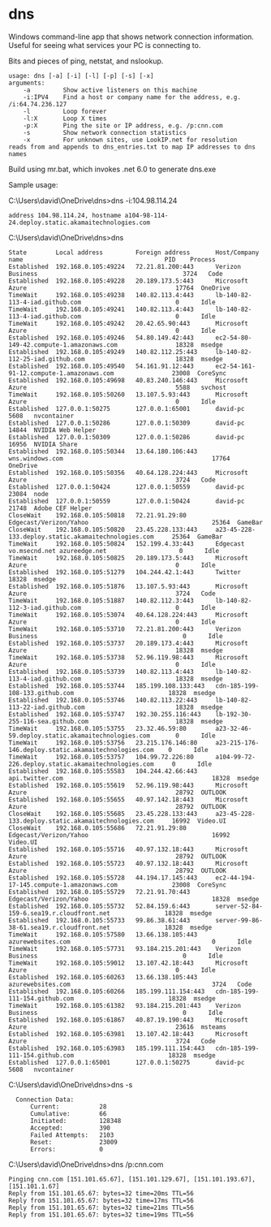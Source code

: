 # dns

Windows command-line app that shows network connection information. Useful for seeing what services your PC
is connecting to. 

Bits and pieces of ping, netstat, and nslookup.

    usage: dns [-a] [-i] [-l] [-p] [-s] [-x]
    arguments:
        -a         Show active listeners on this machine
        -i:IPV4    Find a host or company name for the address, e.g. /i:64.74.236.127
        -l         Loop forever
        -l:X       Loop X times
        -p:X       Ping the site or IP address, e.g. /p:cnn.com
        -s         Show network connection statistics
        -x         For unknown sites, use LookIP.net for resolution
    reads from and appends to dns_entries.txt to map IP addresses to dns names
    
Build using mr.bat, which invokes .net 6.0 to generate dns.exe

Sample usage:

C:\Users\david\OneDrive\dns>dns -i:104.98.114.24

    address 104.98.114.24, hostname a104-98-114-24.deploy.static.akamaitechnologies.com
    
C:\Users\david\OneDrive\dns>dns

    State        Local address         Foreign address       Host/Company name                                       PID    Process
    Established  192.168.0.105:49224   72.21.81.200:443      Verizon Business                                        3724   Code
    Established  192.168.0.105:49228   20.189.173.5:443      Microsoft Azure                                         17764  OneDrive
    TimeWait     192.168.0.105:49238   140.82.113.4:443      lb-140-82-113-4-iad.github.com                          0      Idle
    TimeWait     192.168.0.105:49241   140.82.113.4:443      lb-140-82-113-4-iad.github.com                          0      Idle
    TimeWait     192.168.0.105:49242   20.42.65.90:443       Microsoft Azure                                         0      Idle
    Established  192.168.0.105:49246   54.80.149.42:443      ec2-54-80-149-42.compute-1.amazonaws.com                18328  msedge
    Established  192.168.0.105:49249   140.82.112.25:443     lb-140-82-112-25-iad.github.com                         18328  msedge
    Established  192.168.0.105:49540   54.161.91.12:443      ec2-54-161-91-12.compute-1.amazonaws.com                23008  CoreSync
    Established  192.168.0.105:49698   40.83.240.146:443     Microsoft Azure                                         5588   svchost
    TimeWait     192.168.0.105:50260   13.107.5.93:443       Microsoft Azure                                         0      Idle
    Established  127.0.0.1:50275       127.0.0.1:65001       david-pc                                                5608   nvcontainer
    Established  127.0.0.1:50286       127.0.0.1:50309       david-pc                                                14844  NVIDIA Web Helper
    Established  127.0.0.1:50309       127.0.0.1:50286       david-pc                                                16956  NVIDIA Share
    Established  192.168.0.105:50344   13.64.180.106:443     wns.windows.com                                         17764  OneDrive
    Established  192.168.0.105:50356   40.64.128.224:443     Microsoft Azure                                         3724   Code
    Established  127.0.0.1:50424       127.0.0.1:50559       david-pc                                                23084  node
    Established  127.0.0.1:50559       127.0.0.1:50424       david-pc                                                21748  Adobe CEF Helper
    CloseWait    192.168.0.105:50818   72.21.91.29:80        Edgecast/Verizon/Yahoo                                  25364  GameBar
    CloseWait    192.168.0.105:50820   23.45.228.133:443     a23-45-228-133.deploy.static.akamaitechnologies.com     25364  GameBar
    TimeWait     192.168.0.105:50824   152.199.4.33:443      Edgecast vo.msecnd.net azureedge.net                    0      Idle
    TimeWait     192.168.0.105:50825   20.189.173.5:443      Microsoft Azure                                         0      Idle
    Established  192.168.0.105:51279   104.244.42.1:443      Twitter                                                 18328  msedge
    Established  192.168.0.105:51876   13.107.5.93:443       Microsoft Azure                                         3724   Code
    TimeWait     192.168.0.105:51887   140.82.112.3:443      lb-140-82-112-3-iad.github.com                          0      Idle
    TimeWait     192.168.0.105:53074   40.64.128.224:443     Microsoft Azure                                         0      Idle
    TimeWait     192.168.0.105:53710   72.21.81.200:443      Verizon Business                                        0      Idle
    Established  192.168.0.105:53737   20.189.173.4:443      Microsoft Azure                                         18328  msedge
    TimeWait     192.168.0.105:53738   52.96.119.98:443      Microsoft Azure                                         0      Idle
    Established  192.168.0.105:53739   140.82.113.4:443      lb-140-82-113-4-iad.github.com                          18328  msedge
    Established  192.168.0.105:53744   185.199.108.133:443   cdn-185-199-108-133.github.com                          18328  msedge
    Established  192.168.0.105:53746   140.82.113.22:443     lb-140-82-113-22-iad.github.com                         18328  msedge
    Established  192.168.0.105:53747   192.30.255.116:443    lb-192-30-255-116-sea.github.com                        18328  msedge
    TimeWait     192.168.0.105:53755   23.32.46.59:80        a23-32-46-59.deploy.static.akamaitechnologies.com       0      Idle
    TimeWait     192.168.0.105:53756   23.215.176.146:80     a23-215-176-146.deploy.static.akamaitechnologies.com    0      Idle
    TimeWait     192.168.0.105:53757   104.99.72.226:80      a104-99-72-226.deploy.static.akamaitechnologies.com     0      Idle
    Established  192.168.0.105:55583   104.244.42.66:443     api.twitter.com                                         18328  msedge
    Established  192.168.0.105:55619   52.96.119.98:443      Microsoft Azure                                         28792  OUTLOOK
    Established  192.168.0.105:55655   40.97.142.18:443      Microsoft Azure                                         28792  OUTLOOK
    CloseWait    192.168.0.105:55685   23.45.228.133:443     a23-45-228-133.deploy.static.akamaitechnologies.com     16992  Video.UI
    CloseWait    192.168.0.105:55686   72.21.91.29:80        Edgecast/Verizon/Yahoo                                  16992  Video.UI
    Established  192.168.0.105:55716   40.97.132.18:443      Microsoft Azure                                         28792  OUTLOOK
    Established  192.168.0.105:55723   40.97.132.18:443      Microsoft Azure                                         28792  OUTLOOK
    Established  192.168.0.105:55728   44.194.17.145:443     ec2-44-194-17-145.compute-1.amazonaws.com               23008  CoreSync
    Established  192.168.0.105:55729   72.21.91.70:443       Edgecast/Verizon/Yahoo                                  18328  msedge
    Established  192.168.0.105:55732   52.84.159.6:443       server-52-84-159-6.sea19.r.cloudfront.net               18328  msedge
    Established  192.168.0.105:55733   99.86.38.61:443       server-99-86-38-61.sea19.r.cloudfront.net               18328  msedge
    TimeWait     192.168.0.105:57580   13.66.138.105:443     azurewebsites.com                                       0      Idle
    TimeWait     192.168.0.105:57731   93.184.215.201:443    Verizon Business                                        0      Idle
    TimeWait     192.168.0.105:59012   13.107.42.18:443      Microsoft Azure                                         0      Idle
    Established  192.168.0.105:60263   13.66.138.105:443     azurewebsites.com                                       3724   Code
    Established  192.168.0.105:60266   185.199.111.154:443   cdn-185-199-111-154.github.com                          18328  msedge
    TimeWait     192.168.0.105:61382   93.184.215.201:443    Verizon Business                                        0      Idle
    Established  192.168.0.105:61867   40.87.19.190:443      Microsoft Azure                                         23616  msteams
    Established  192.168.0.105:63981   13.107.42.18:443      Microsoft Azure                                         3724   Code
    Established  192.168.0.105:63983   185.199.111.154:443   cdn-185-199-111-154.github.com                          18328  msedge
    Established  127.0.0.1:65001       127.0.0.1:50275       david-pc                                                5608   nvcontainer

C:\Users\david\OneDrive\dns>dns -s

      Connection Data:
          Current:           28
          Cumulative:        66
          Initiated:         128348
          Accepted:          390
          Failed Attempts:   2103
          Reset:             23009
          Errors:            0
          
C:\Users\david\OneDrive\dns>dns /p:cnn.com

    Pinging cnn.com [151.101.65.67], [151.101.129.67], [151.101.193.67], [151.101.1.67]
    Reply from 151.101.65.67: bytes=32 time=20ms TTL=56
    Reply from 151.101.65.67: bytes=32 time=17ms TTL=56
    Reply from 151.101.65.67: bytes=32 time=21ms TTL=56
    Reply from 151.101.65.67: bytes=32 time=19ms TTL=56
